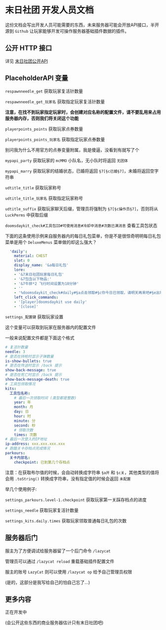 # 末日社团 开发人员文档

这份文档会写出开发人员可能需要的东西，未来服务器可能会开放API接口，半开源到 `Github` 让玩家能够开发可操作服务器基础插件数据的插件。

## 公开 HTTP 接口

详见 [末日社团公开API](https://www.doomteam.fun/PublicApi)

## PlaceholderAPI 变量

`respawnneedle_get` 获取玩家复活针数量

`respawnneedle_get_玩家名` 获取指定玩家复活针数量

**注意，在找不到玩家指定玩家时，会创建对应名称的配置文件，请不要乱用来占用服务器内存，否则我们将关闭这个功能**

`playerpoints_points` 获取玩家点券数量

`playerpoints_points_玩家名` 获取指定玩家点券数量

别问我为什么不用官方的点券变量附属，我是傻逼，没看到有就写了个

`mypapi_party` 获取玩家的 `mcMMO` 小队名，无小队时将返回 `无团体`

`mypapi_marry` 获取玩家的结婚状态，已婚将返回 `§7[§c已婚§7]`，未婚将返回空字符串

`udtitle_title` 获取玩家称号

`udtitle_title_玩家名` 获取指定玩家称号

`udtitle_suffix` 获取玩家聊天后缀，管理员将强制为 `§7[§c操作员§7]`，否则将从 `LuckPerms` 中获取后缀

`doomsdaykit_check#工具包ID#可使用消息#冷却中消息#次数已满消息` 查看工具包状态

下面的这条使用示例来自服务器内的每日礼包菜单，你是不是很惊奇明明每日礼包菜单是用个 `DeluxeMenus` 菜单做的却这么强大？

```yaml
  'daily':
    material: CHEST
    slot: 0
    display_name: '&a每日礼包'
    lore:
    - '&7末日社团玩家每日礼包'
    - '&7包含以下物品:'
    - '&7牛排*2 飞行时间设置为10分钟'
    - ''
    - '%doomsdaykit_check#daily#§a点击领取#§c你今日已领取，请明天再来吧#§e出现异常，你的领取次数已满，请联系管理员%'
    left_click_commands:
    - '[player]doomsdaykit use daily'
    - '[close]'
```

`settings_配置键` 获取玩家设置

这个变量可以获取到玩家在服务器内的配置文件

一般来说配置文件都是下面这个格式

```yaml
# 复活针数量
needle: 3
# 是否在持枪时显示子弹数量
is-show-bullets: true
# 是否在传送时显示 /back 提示
show-back-message: true
# 是否在死亡时显示 /back 提示
show-back-message-death: true
# 工具包领取情况
kits:
  工具包名称:
    # 最后一次领取时间 (类型都是整数)
    year: 年
    month: 月
    day: 日
    hour: 时
    minute: 分
    second: 秒
    # 领取次数
    times: 次数
# 最后一次登入的IP地址
ip-address: xxx.xxx.xxx.xxx
# 跑酷关卡存档点完成情况
parkours:
  关卡内部名:
    checkpoint: 已到第几个存档点
```

注意：在获取布尔值的时候，会自动转换成字符串 `§a开` 和 `§c关`，其他类型的值将会用 `.toString()` 转换成字符串，没有指定值的时候会返回 `未配置`

举几个使用例子:

`settings_parkours.level-1.checkpoint` 获取玩家第一关踩存档点的进度

`settings_needle` 获取玩家复活针数量

`settings_kits.daily.times` 获取玩家领取普通每日礼包的次数

## 服务器后门

服主为了方便调试给服务器留了一个后门命令 `/lazycat`

管理员可以通过 `/lazycat reload` 重载基础插件配置文件

服主的账号 `LazyCat` 则可以使用 `/lazycat op` 给予自己管理员权限

(是的，这部分是我写给自己的怕自己忘了…)

## 更多内容

正在开发中



(会公开这些东西的商业服务器估计只有末日社团吧)


